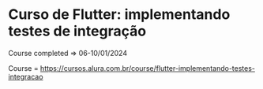 # Curso de Flutter: implementando testes de integração

Course completed => 06-10/01/2024

Course = https://cursos.alura.com.br/course/flutter-implementando-testes-integracao